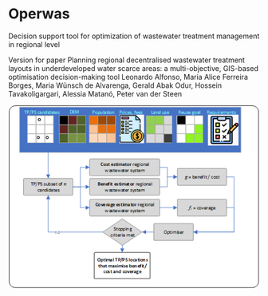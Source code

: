 # Operwas
Decision support tool for optimization of wastewater treatment management in regional level

Version for paper Planning regional decentralised wastewater treatment layouts in underdeveloped water scarce areas: a multi-objective, GIS-based optimisation decision-making tool
Leonardo Alfonso, Maria Alice Ferreira Borges, Maria Wünsch de Alvarenga, Gerald Abak Odur, Hossein Tavakoligargari, Alessia Matanó, Peter van der Steen

![alt text](https://github.com/leoalfonso/Operwas/blob/main/Operwas.png)
